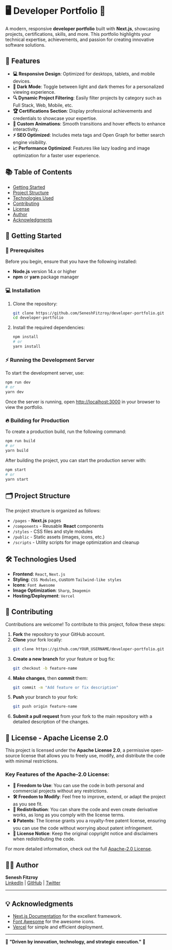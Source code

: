 # 🖥️ **Developer Portfolio** 🚀

A modern, responsive **developer portfolio** built with **Next.js**, showcasing projects, certifications, skills, and more. This portfolio highlights your technical expertise, achievements, and passion for creating innovative software solutions.

## 🌟 **Features**

- **💻 Responsive Design**: Optimized for desktops, tablets, and mobile devices.
- **🌙 Dark Mode**: Toggle between light and dark themes for a personalized viewing experience.
- **🔍 Dynamic Project Filtering**: Easily filter projects by category such as Full Stack, Web, Mobile, etc.
- **🏆 Certifications Section**: Display professional achievements and credentials to showcase your expertise.
- **🎨 Custom Animations**: Smooth transitions and hover effects to enhance interactivity.
- **⚡ SEO Optimized**: Includes meta tags and Open Graph for better search engine visibility.
- **📈 Performance Optimized**: Features like lazy loading and image optimization for a faster user experience.

## 📚 **Table of Contents**

- [Getting Started](#getting-started)
- [Project Structure](#project-structure)
- [Technologies Used](#technologies-used)
- [Contributing](#contributing)
- [License](#license)
- [Author](#author)
- [Acknowledgments](#acknowledgments)

## 🚀 **Getting Started**

### 📝 **Prerequisites**

Before you begin, ensure that you have the following installed:

- **Node.js** version 14.x or higher
- **npm** or **yarn** package manager

### 💻 **Installation**

1. Clone the repository:
   ```bash
   git clone https://github.com/SeneshFitzroy/developer-portfolio.git
   cd developer-portfolio
   ```

2. Install the required dependencies:
   ```bash
   npm install
   # or
   yarn install
   ```

### ⚡ **Running the Development Server**

To start the development server, use:

```bash
npm run dev
# or
yarn dev
```

Once the server is running, open [http://localhost:3000](http://localhost:3000) in your browser to view the portfolio.

### 🔥 **Building for Production**

To create a production build, run the following command:

```bash
npm run build
# or
yarn build
```

After building the project, you can start the production server with:

```bash
npm start
# or
yarn start
```

## 🗂️ **Project Structure**

The project structure is organized as follows:

- `/pages` - **Next.js** pages
- `/components` - Reusable **React** components
- `/styles` - CSS files and style modules
- `/public` - Static assets (images, icons, etc.)
- `/scripts` - Utility scripts for image optimization and cleanup

## 🛠️ **Technologies Used**

- **Frontend**: `React`, `Next.js`
- **Styling**: `CSS Modules`, custom `Tailwind-like styles`
- **Icons**: `Font Awesome`
- **Image Optimization**: `Sharp`, `Imagemin`
- **Hosting/Deployment**: `Vercel`

## 🤝 **Contributing**

Contributions are welcome! To contribute to this project, follow these steps:

1. **Fork** the repository to your GitHub account.
2. **Clone** your fork locally:
   ```bash
   git clone https://github.com/YOUR_USERNAME/developer-portfolio.git
   ```
3. **Create a new branch** for your feature or bug fix:
   ```bash
   git checkout -b feature-name
   ```
4. **Make changes**, then **commit** them:
   ```bash
   git commit -m "Add feature or fix description"
   ```
5. **Push** your branch to your fork:
   ```bash
   git push origin feature-name
   ```
6. **Submit a pull request** from your fork to the main repository with a detailed description of the changes.

## 📜 **License** - Apache License 2.0

This project is licensed under the **Apache License 2.0**, a permissive open-source license that allows you to freely use, modify, and distribute the code with minimal restrictions.

### Key Features of the Apache-2.0 License:

- **🚀 Freedom to Use**: You can use the code in both personal and commercial projects without any restrictions.
- **🛠️ Freedom to Modify**: Feel free to improve, extend, or adapt the project as you see fit.
- **🔁 Redistribution**: You can share the code and even create derivative works, as long as you comply with the license terms.
- **🔒 Patents**: The license grants you a royalty-free patent license, ensuring you can use the code without worrying about patent infringement.
- **📜 License Notice**: Keep the original copyright notice and disclaimers when redistributing the code.

For more detailed information, check out the full [Apache-2.0 License](https://www.apache.org/licenses/LICENSE-2.0).

## 👨‍💻 **Author**

**Senesh Fitzroy**  
[LinkedIn](https://www.linkedin.com/in/senesh-fitzroy-812151263/) | [GitHub](https://github.com/SeneshFitzroy) | [Twitter](https://x.com/SeneshFitzroy)

---

## 💡 **Acknowledgments**

- [Next.js Documentation](https://nextjs.org/docs) for the excellent framework.
- [Font Awesome](https://fontawesome.com) for the awesome icons.
- [Vercel](https://vercel.com) for simple and efficient deployment.

---

🌟 **"Driven by innovation, technology, and strategic execution."** 🚀
```
